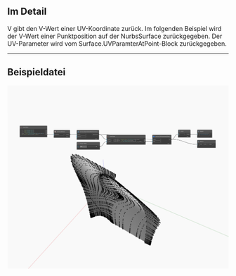 ## Im Detail
V gibt den V-Wert einer UV-Koordinate zurück. Im folgenden Beispiel wird der V-Wert einer Punktposition auf der NurbsSurface zurückgegeben. Der UV-Parameter wird vom Surface.UVParamterAtPoint-Block zurückgegeben.
___
## Beispieldatei

![V](./Autodesk.DesignScript.Geometry.UV.V_img.jpg)

